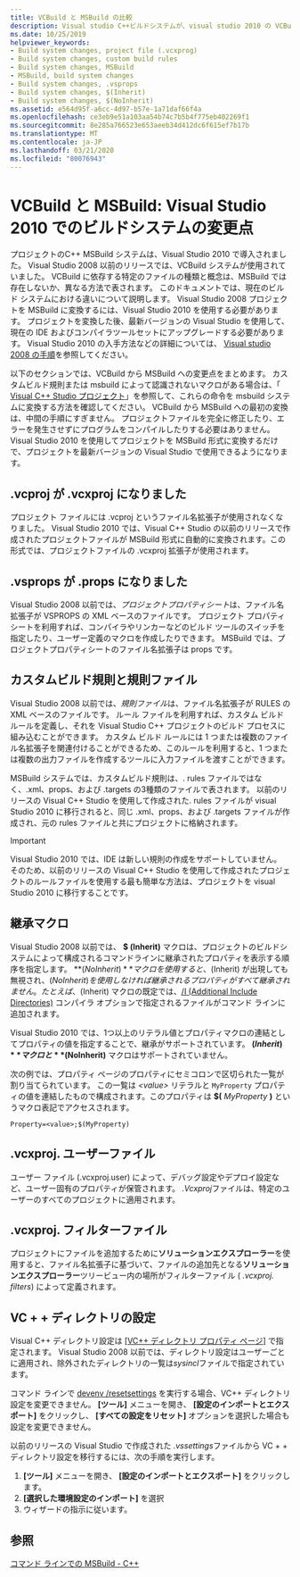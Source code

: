 ```yaml
---
title: VCBuild と MSBuild の比較
description: Visual studio C++ビルドシステムが、visual studio 2010 の VCBuild から MSBuild に変更されました。
ms.date: 10/25/2019
helpviewer_keywords:
- Build system changes, project file (.vcxprog)
- Build system changes, custom build rules
- Build system changes, MSBuild
- MSBuild, build system changes
- Build system changes, .vsprops
- Build system changes, $(Inherit)
- Build system changes, $(NoInherit)
ms.assetid: e564d95f-a6cc-4d97-b57e-1a71daf66f4a
ms.openlocfilehash: ce3eb9e51a103aa54b74c7b5b4f775eb402269f1
ms.sourcegitcommit: 8e285a766523e653aeeb34d412dc6f615ef7b17b
ms.translationtype: MT
ms.contentlocale: ja-JP
ms.lasthandoff: 03/21/2020
ms.locfileid: "80076943"
---
```

# <a name="vcbuild-vs-msbuild-build-system-changes-in-visual-studio-2010"></a>VCBuild と MSBuild: Visual Studio 2010 でのビルドシステムの変更点

プロジェクトのC++ MSBuild システムは、Visual Studio 2010 で導入されました。 Visual Studio 2008 以前のリリースでは、VCBuild システムが使用されていました。 VCBuild に依存する特定のファイルの種類と概念は、MSBuild では存在しないか、異なる方法で表されます。 このドキュメントでは、現在のビルド システムにおける違いについて説明します。 Visual Studio 2008 プロジェクトを MSBuild に変換するには、Visual Studio 2010 を使用する必要があります。 プロジェクトを変換した後、最新バージョンの Visual Studio を使用して、現在の IDE およびコンパイラツールセットにアップグレードする必要があります。 Visual Studio 2010 の入手方法などの詳細については、 [Visual studio 2008 の手順](use-native-multi-targeting.md#instructions-for-visual-studio-2008)を参照してください。

以下のセクションでは、VCBuild から MSBuild への変更点をまとめます。 カスタムビルド規則または msbuild によって認識されないマクロがある場合は、「 [Visual C++ Studio プロジェクト](../build/creating-and-managing-visual-cpp-projects.md)」を参照して、これらの命令を msbuild システムに変換する方法を確認してください。 VCBuild から MSBuild への最初の変換は、中間の手順にすぎません。 プロジェクトファイルを完全に修正したり、エラーを発生させずにプログラムをコンパイルしたりする必要はありません。 Visual Studio 2010 を使用してプロジェクトを MSBuild 形式に変換するだけで、プロジェクトを最新バージョンの Visual Studio で使用できるようになります。

## <a name="vcproj-is-now-vcxproj"></a>.vcproj が .vcxproj になりました

プロジェクト ファイルには .vcproj というファイル名拡張子が使用されなくなりました。 Visual Studio 2010 では、Visual C++ Studio の以前のリリースで作成されたプロジェクトファイルが MSBuild 形式に自動的に変換されます。この形式では、プロジェクトファイルの .vcxproj 拡張子が使用されます。

## <a name="vsprops-is-now-props"></a>.vsprops が .props になりました

Visual Studio 2008 以前では、*プロジェクトプロパティシート*は、ファイル名拡張子が VSPROPS の XML ベースのファイルです。 プロジェクト プロパティ シートを利用すれば、コンパイラやリンカーなどのビルド ツールのスイッチを指定したり、ユーザー定義のマクロを作成したりできます。 MSBuild では、プロジェクトプロパティシートのファイル名拡張子は props です。

## <a name="custom-build-rules-and-rules-files"></a>カスタムビルド規則と規則ファイル

Visual Studio 2008 以前では、*規則ファイル*は、ファイル名拡張子が RULES の XML ベースのファイルです。 ルール ファイルを利用すれば、カスタム ビルド ルールを定義し、それを Visual Studio C++ プロジェクトのビルド プロセスに組み込むことができます。 カスタム ビルド ルールには 1 つまたは複数のファイル名拡張子を関連付けることができるため、このルールを利用すると、1 つまたは複数の出力ファイルを作成するツールに入力ファイルを渡すことができます。

MSBuild システムでは、カスタムビルド規則は、. rules ファイルではなく、.xml、props、および .targets の3種類のファイルで表されます。 以前のリリースの Visual C++ Studio を使用して作成された. rules ファイルが visual Studio 2010 に移行されると、同じ .xml、props、および .targets ファイルが作成され、元の rules ファイルと共にプロジェクトに格納されます。

> [!IMPORTANT]
> Visual Studio 2010 では、IDE は新しい規則の作成をサポートしていません。 そのため、以前のリリースの Visual C++ Studio を使用して作成されたプロジェクトのルールファイルを使用する最も簡単な方法は、プロジェクトを visual Studio 2010 に移行することです。

## <a name="inheritance-macros"></a>継承マクロ

Visual Studio 2008 以前では、 **$ (Inherit)** マクロは、プロジェクトのビルドシステムによって構成されるコマンドラインに継承されたプロパティを表示する順序を指定します。 **$(NoInherit)** マクロを使用すると、$(Inherit) が出現しても無視され、$(NoInherit) を使用しなければ継承されるプロパティがすべて継承されません。 たとえば、$(Inherit) マクロの既定では、[/I (Additional Include Directories)](../build/reference/i-additional-include-directories.md) コンパイラ オプションで指定されるファイルがコマンド ラインに追加されます。

Visual Studio 2010 では、1つ以上のリテラル値とプロパティマクロの連結としてプロパティの値を指定することで、継承がサポートされています。 **$(Inherit)** マクロと **$(NoInherit)** マクロはサポートされていません。

次の例では、プロパティ ページのプロパティにセミコロンで区切られた一覧が割り当てられています。 この一覧は *\<value>* リテラルと `MyProperty` プロパティの値を連結したもので構成されます。このプロパティは **$(** <em>MyProperty</em> **)** というマクロ表記でアクセスされます。

```
Property=<value>;$(MyProperty)
```

## <a name="vcxprojuser-files"></a>.vcxproj. ユーザーファイル

ユーザー ファイル (.vcxproj.user) によって、デバッグ設定やデプロイ設定など、ユーザー固有のプロパティが保管されます。 *.Vcxproj*ファイルは、特定のユーザーのすべてのプロジェクトに適用されます。

## <a name="vcxprojfilters-file"></a>.vcxproj. フィルターファイル

プロジェクトにファイルを追加するために**ソリューションエクスプローラー**を使用すると、ファイル名拡張子に基づいて、ファイルの追加先となる**ソリューションエクスプローラー**ツリービュー内の場所がフィルターファイル ( *.vcxproj. filters*) によって定義されます。

## <a name="vc-directories-settings"></a>VC + + ディレクトリの設定

Visual C++ ディレクトリ設定は [[VC++ ディレクトリ プロパティ ページ]](../ide/vcpp-directories-property-page.md) で指定されます。 Visual Studio 2008 以前では、ディレクトリ設定はユーザーごとに適用され、除外されたディレクトリの一覧は*sysincl*ファイルで指定されています。

コマンド ラインで [devenv /resetsettings](/visualstudio/ide/reference/resetsettings-devenv-exe) を実行する場合、VC++ ディレクトリ設定を変更できません。 **[ツール]** メニューを開き、 **[設定のインポートとエクスポート]** をクリックし、 **[すべての設定をリセット]** オプションを選択した場合も設定を変更できません。

以前のリリースの Visual Studio で作成された *.vssettings*ファイルから VC + + ディレクトリ設定を移行するには、次の手順を実行します。

1. **[ツール]** メニューを開き、 **[設定のインポートとエクスポート]** をクリックします。
2. **[選択した環境設定のインポート]** を選択
3. ウィザードの指示に従います。

## <a name="see-also"></a>参照

[コマンド ラインでの MSBuild - C++](../build/msbuild-visual-cpp.md)
